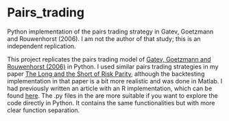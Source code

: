# Pairs_trading
Python implementation of the pairs trading strategy in Gatev, Goetzmann and Rouwenhorst (2006). I am not the author of that study; this is an independent replication.

This project replicates the pairs trading model of [Gatev, Goetzmann and Rouwenhorst (2006)](https://doi.org/10.1093/rfs/hhj020) in Python. I used similar pairs trading strategies in my paper [The Long and the Short of Risk Parity](https://www.pm-research.com/content/iijpormgmt/early/2022/01/26/jpm20221333), although the backtesting implementation in that paper is a bit more realistic and was done in Matlab. I had previously written an article with an R implementation, which can be found [here](https://rpubs.com/arubesam/ReplicatingGGR). The .py files in the are more suitable if you want to explore the code directly in Python. It contains the same functionalities but with more clear function separation.
